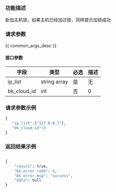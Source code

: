 ### 功能描述

新加主机锁，如果主机已经加过锁，同样提示加锁成功

### 请求参数

{{ common_args_desc }}

#### 接口参数

| 字段                |  类型       | 必选   |  描述                            |
|---------------------|-------------|--------|----------------------------------|
|ip_list| string array| 是|无| 主机内网IP|
| bk_cloud_id| int| 否| 0|云区域ID


### 请求参数示例

```python
{
   "ip_list":["127.0.0.1"],
   "bk_cloud_id":0
}
```

### 返回结果示例

```python

{
    "result": true,
    "bk_error_code": 0,
    "bk_error_msg": "success",
    "data": null
}
```
